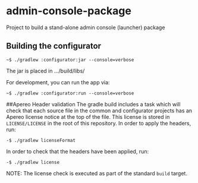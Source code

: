 # admin-console-package
Project to build a stand-alone admin console (launcher) package

## Building the configurator
```
~$ ./gradlew :configurator:jar --console=verbose
```
The jar is placed in .../build/libs/

For development, you can run the app via:

```
~$ ./gradlew :configurator:run --console=verbose
```

##Apereo Header validation
The gradle build includes a task which will check that each source file in the common and configurator projects has an Apereo 
license notice at the top of the file. This license is stored in `LICENSE/LICENSE` in the root of this repository.
In order to apply the headers, run:

```
-$ ./gradlew licenseFormat
```
 In order to check that the headers have been applied, run:
 
 ```
 -$ ./gradlew license
 ```
NOTE: The license check is executed as part of the standard `build` target.
